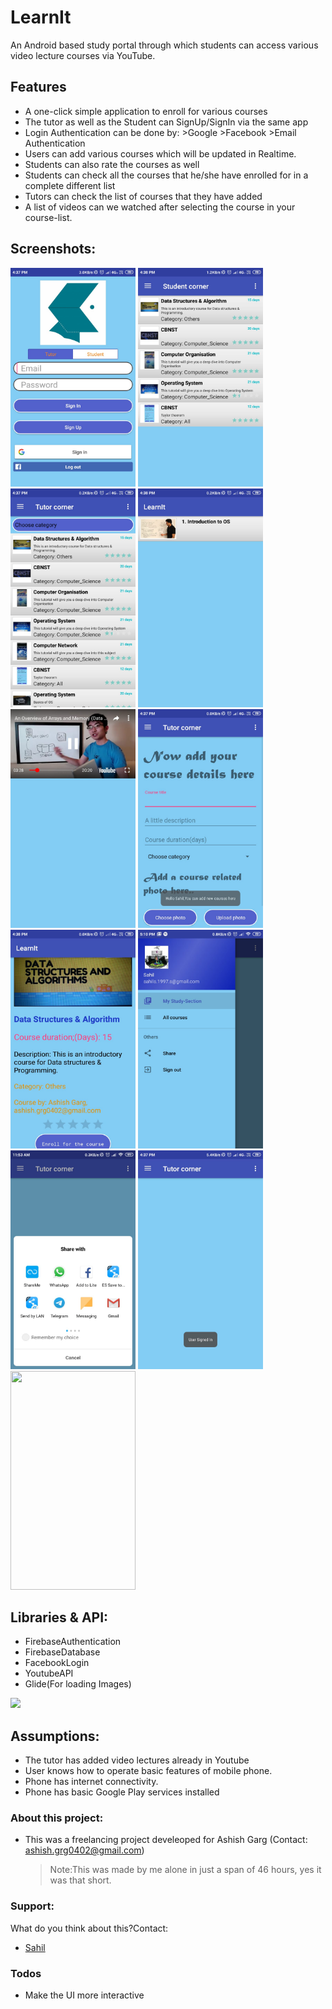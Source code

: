 # LearnIt

An Android based study portal through which students can access various video lecture courses via YouTube.

##  Features
- A one-click simple application to enroll for various courses
-	The tutor as well as the Student can SignUp/SignIn via the same app
- Login Authentication can be done by:
      >Google
      >Facebook
      >Email Authentication
- Users can add various courses which will be updated in Realtime.
- Students can also rate the courses as well
- Students can check all the courses that he/she have enrolled for in a complete different list
- Tutors can check the list of courses that they have added
- A list of videos can we watched after selecting the course in your course-list.

## Screenshots:
<img src="./images/LoginActivity.jpeg" width="200" height="350">
<img src="./images/MyCourses.jpeg" width="200" height="350">
<img src="./images/CourseList.jpeg" width="200" height="350">
<img src="./images/CourseVideos.jpeg" width="200" height="350">
<img src="./images/VideoExample.jpeg" width="200" height="350">
<img src="./images/AddCourse.jpeg" width="200" height="350">
<img src="./images/EnrollCourse.jpeg" width="200" height="350">
<img src="./images/LoginFacebook.jpeg" width="200" height="350">
<img src="./images/Share.jpeg" width="200" height="350">
<img src="./images/SuccesfulLogin.jpeg" width="200" height="350">
<img src="./images/VideoActivity.jpeg" width="200" height="350">



## Libraries & API:

- FirebaseAuthentication
- FirebaseDatabase
- FacebookLogin
- YoutubeAPI
- Glide(For loading Images)

![](images/1.JPG)

## Assumptions:
- The tutor has added video lectures already in Youtube
- User knows how to operate basic features of mobile phone.
- Phone has internet connectivity.
- Phone has basic Google Play services installed
    

### About this project:
- This was a freelancing project develeoped for Ashish Garg (Contact: ashish.grg0402@gmail.com)
    > Note:This was made by me alone in just a span of 46 hours, yes it was that short.
    
### Support:
What do you think about this?Contact:
- [Sahil](https://www.github.com/imsahil007)

### Todos
 - Make the UI more interactive
